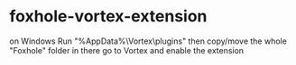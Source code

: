 # foxhole-vortex-extension
on Windows Run "%AppData%\Vortex\plugins\"
then copy/move the whole "Foxhole" folder in there
go to Vortex and enable the extension